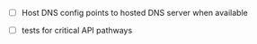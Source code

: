 
- [ ] Host DNS config points to hosted DNS server when available

- [ ] tests for critical API pathways


